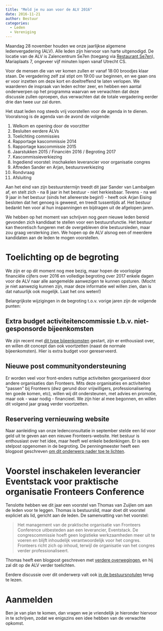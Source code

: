 ```yaml
---
title: "Meld je nu aan voor de ALV 2016"
date: 2016-11-21
author: Bestuur
categories: 
  - Leden
  - Vereniging
---
```

Maandag 28 november houden we onze jaarlijkse algemene ledenvergadering (ALV). Alle leden zijn hiervoor van harte uitgenodigd. De locatie van de ALV is Zalencentrum Se7en (toegang via [Restaurant Se7en](http://www.sevenutrecht.nl/contact/route/)), Mariaplaats 7, ongeveer vijf minuten lopen vanaf Utrecht CS.

Voor de mensen die van ver komen zullen er vanaf 18:00 broodjes klaar staan. De vergadering zelf zal stipt om 19:00 uur beginnen, en we gaan ons er voor inzetten om deze kort en doeltreffend te laten verlopen. We waarderen de inspraak van leden echter zeer, en hebben een aantal onderwerpen op het programma waarvan we verwachten dat deze discussie zullen oproepen, dus verwachten dat de totale vergadering eerder drie dan twee uur zal duren.

Het staat leden nog steeds vrij voorstellen voor de agenda in te dienen. Vooralsnog is de agenda van de avond de volgende:

1. Welkom en opening door de voorzitter
2. Besluiten eerdere ALVs
3. Toelichting commissies
4. Rapportage kascommissie 2014
5. Rapportage kascommissie 2015
6. Jaarstukken 2015 / Financiën 2016 / Begroting 2017
7. Kascommissieverkiezing
8. Ingediend voorstel: inschakelen leverancier voor organisatie congres
9. Aftreden Sander en Arjan, bestuursverkiezing
10. Rondvraag
11. Afsluiting

Aan het eind van zijn bestuurstermijn treedt dit jaar Sander van Lambalgen af, en stelt zich - na 8 jaar in het bestuur - niet herkiesbaar. Tevens - na wel 9 jaar in het bestuur (sinds het allereerste begin!) - heeft ook Arjan Eising besloten dat het genoeg is geweest, en treedt tussentijds af. Het bestuur bedankt hen voor al hun inspanningen en bijdragen uit de afgelopen jaren.

We hebben op het moment van schrijven nog *geen* nieuwe leden bereid gevonden zich kandidaat te stellen voor een bestuursfunctie. Het bestuur kan theoretisch fungeren met de overgebleven drie bestuursleden, maar zou graag versterking zien. We hopen op de ALV alsnog een of meerdere kandidaten aan de leden te mogen voorstellen.

# Toelichting op de begroting

We zijn er op dit moment nog mee bezig, maar hopen de voorlopige financiële cijfers over 2016 en volledige begroting over 2017 enkele dagen voor de ALV naar alle aangemelde aanwezigen te kunnen opsturen. (Mocht je niet aanwezig kunnen zijn, maar deze informatie wel willen zien, dan is dat natuurlijk ook mogelijk. Laat het ons weten!)

Belangrijkste wijzigingen in de begroting t.o.v. vorige jaren zijn de volgende punten:

## Extra budget activiteitencommissie t.b.v. niet-gesponsorde bijeenkomsten

We zijn recent met [dit type bijeenkomsten](/blog/2016/11/verslag-bijeenkomst-toegankelijkheid) gestart, zijn er enthousiast over, en willen dit concept dan ook voortzetten (naast de normale bijeenkomsten). Hier is extra budget voor gereserveerd.

## Nieuwe post communityondersteuning

Er worden veel voor front-enders nuttige activiteiten georganiseerd door andere organisaties dan Fronteers. Mits deze organisaties en activiteiten "passen" bij Fronteers (dwz gerund door vrijwilligers, professionalisering ten goede komen, etc), willen wij dit ondersteunen, met advies en promotie, maar ook - waar nodig - financieel. We zijn hier al mee begonnen, en willen dit volgend jaar graag verder voortzetten.

## Reservering vernieuwing website

Naar aanleiding van onze ledenconsultatie in september stelde een lid voor geld uit te geven aan een nieuwe Fronteers-website. Het bestuur is enthousiast over het idee, maar heeft wel enkele bedenkingen. Er is een stelpost opgenomen in de begroting. De penningmeester heeft een blogpost geschreven [om dit onderwerp nader toe te lichten](/blog/2016/11/begroting-2017-een-nieuwe-website).

# Voorstel inschakelen leverancier Eventstack voor praktische organisatie Fronteers Conference

Tenslotte hebben we dit jaar een voorstel van Thomas van Zuijlen om aan de leden voor te leggen. Thomas is bestuurslid, maar doet dit voorstel expliciet als lid, gericht aan de leden. De samenvatting van het voorstel:

> Het management van de praktische organisatie van Fronteers Conference uitbesteden aan een leverancier, Eventstack. De congrescommissie hoeft geen logistieke werkzaamheden meer uit te voeren en blijft inhoudelijk verantwoordelijk voor het congres. Fronteers richt zich op inhoud, terwijl de organisatie van het congres verder professionaliseert.

Thomas heeft een blogpost geschreven met [verdere overwegingen](/blog/2016/11/alv-2016-motie-andere-aanpak-organisatie-congres), en hij zal dit op de ALV verder toelichten.

Eerdere discussie over dit onderwerp valt ook [in de bestuursnotulen](/vereniging/bestuur/notulen/04-08-2016) terug te lezen.

# Aanmelden

Ben je van plan te komen, dan vragen we je vriendelijk je hieronder hiervoor in te schrijven, zodat we enigszins een idee hebben van de verwachte opkomst.
 